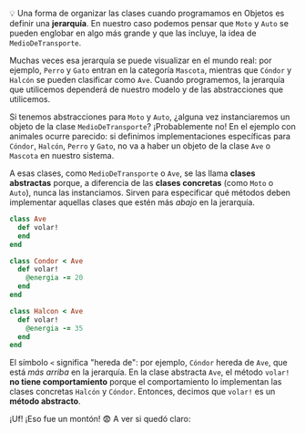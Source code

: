 :bulb: Una forma de organizar las clases cuando programamos en Objetos es definir una **jerarquía**. En nuestro caso podemos pensar que `Moto` y `Auto` se pueden englobar en algo más grande y que las incluye, la idea de `MedioDeTransporte`.

Muchas veces esa jerarquía se puede visualizar en el mundo real: por ejemplo, `Perro` y `Gato` entran en la categoría `Mascota`, mientras que `Cóndor` y `Halcón` se pueden clasificar como `Ave`. Cuando programemos, la jerarquía que utilicemos dependerá de nuestro modelo y de las abstracciones que utilicemos.

Si tenemos abstracciones para `Moto` y `Auto`, ¿alguna vez instanciaremos un objeto de la clase `MedioDeTransporte`? ¡Probablemente no! En el ejemplo con animales ocurre parecido: si definimos implementaciones específicas para `Cóndor`, `Halcón`, `Perro` y `Gato`, no va a haber un objeto de la clase `Ave` o `Mascota` en nuestro sistema.

A esas clases, como `MedioDeTransporte` o `Ave`, se las llama **clases abstractas** porque, a diferencia de las **clases concretas** (como `Moto` o `Auto`), nunca las instanciamos. Sirven para especificar qué métodos deben implementar aquellas clases que estén más _abajo_ en la jerarquía.

```ruby
class Ave
  def volar!
  end
end

class Condor < Ave
  def volar!
    @energia -= 20
  end
end

class Halcon < Ave
  def volar!
    @energia -= 35
  end
end
```

El símbolo `<` significa "hereda de": por ejemplo, `Cóndor` hereda de `Ave`, que está _más arriba_ en la jerarquía. En la clase abstracta `Ave`, el método `volar!` **no tiene comportamiento** porque el comportamiento lo implementan las clases concretas `Halcón` y `Cóndor`. Entonces, decimos que `volar!` es un **método abstracto**.

¡Uf! ¡Eso fue un montón! :fearful: A ver si quedó claro: